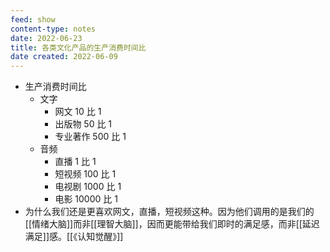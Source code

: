 ```yaml
---
feed: show
content-type: notes
date: 2022-06-23
title: 各类文化产品的生产消费时间比
date created: 2022-06-09
---
```

- 生产消费时间比
	- 文字
		- 网文 10 比 1
		- 出版物 50 比 1
		- 专业著作 500 比 1
	- 音频
		- 直播 1 比 1
		- 短视频 100 比 1
		- 电视剧 1000 比 1
		- 电影 10000 比 1
- 为什么我们还是更喜欢网文，直播，短视频这种。因为他们调用的是我们的 [[情绪大脑]]而非[[理智大脑]]，因而更能带给我们即时的满足感，而非[[延迟满足]]感。[[《认知觉醒》]]
